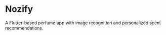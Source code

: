 # Nozify
A Flutter-based perfume app with image recognition and personalized scent recommendations.
